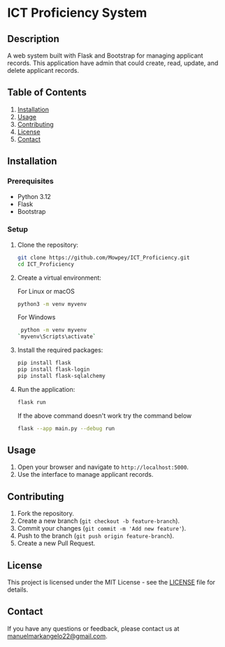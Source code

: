 # ICT Proficiency System

## Description
A web system built with Flask and Bootstrap for managing applicant records. This application have admin that could create, read, update, and delete applicant records.

## Table of Contents
1. [Installation](#installation)
2. [Usage](#usage)
3. [Contributing](#contributing)
4. [License](#license)
5. [Contact](#contact)

## Installation

### Prerequisites
- Python 3.12
- Flask
- Bootstrap

### Setup
1. Clone the repository:
    ```bash
    git clone https://github.com/Mowpey/ICT_Proficiency.git
    cd ICT_Proficiency
    ```

2. Create a virtual environment:

    For Linux or macOS
    ```bash
    python3 -m venv myvenv 
    ```
    For Windows
   ```bash
    python -m venv myvenv
   `myvenv\Scripts\activate`
    ```

4. Install the required packages:
    ```bash
    pip install flask
    pip install flask-login
    pip install flask-sqlalchemy
    ```

5. Run the application:
    ```bash
    flask run
    ```
    If the above command doesn't work try the command below
   
    ```bash
    flask --app main.py --debug run
    ```

## Usage
1. Open your browser and navigate to `http://localhost:5000`.
2. Use the interface to manage applicant records.

## Contributing
1. Fork the repository.
2. Create a new branch (`git checkout -b feature-branch`).
3. Commit your changes (`git commit -m 'Add new feature'`).
4. Push to the branch (`git push origin feature-branch`).
5. Create a new Pull Request.

## License
This project is licensed under the MIT License - see the [LICENSE](LICENSE) file for details.

## Contact
If you have any questions or feedback, please contact us at [manuelmarkangelo22@gmail.com](mailto:manuelmarkangelo22@gmail.com).

